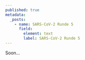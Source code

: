 ```yaml
---
published: true
metadata:
  _posts:
    - name: SARS-CoV-2 Runde 5
      field:
        element: text
        label: SARS-CoV-2 Runde 5
---
```


<p>Soon...</p>
